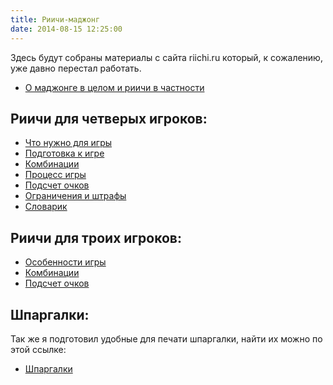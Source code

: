 ```yaml
---
title: Риичи-маджонг
date: 2014-08-15 12:25:00
---
```


Здесь будут собраны материалы с сайта riichi.ru который, к сожалению, уже давно перестал работать.

  * [О маджонге в целом и риичи в частности](/ru/риичи-маджонг/о-маджонге-в-целом-и-риичи-в-частности/)

## Риичи для четверых игроков:

  * [Что нужно для игры](/ru/риичи-маджонг/что-нужно-для-игры/)
  * [Подготовка к игре](/ru/риичи-маджонг/подготовка-к-игре/)
  * [Комбинации](/ru/риичи-маджонг/игровые-комбинации/)
  * [Процесс игры](/ru/риичи-маджонг/процесс-игры/)
  * [Подсчет очков](/ru/риичи-маджонг/подсчет-очков/)
  * [Ограничения и штрафы](/ru/риичи-маджонг/ограничения-и-штрафы/)
  * [Словарик](/ru/риичи-маджонг/словарик/)

## Риичи для троих игроков:

  * [Особенности игры](/ru/риичи-маджонг/особенности-игры-для-троих-игроков/)
  * [Комбинации](/ru/риичи-маджонг/игровые-комбинации-для-троих-игроков/)
  * [Подсчет очков](/ru/риичи-маджонг/подсчет-очков-в-маджонге-для-троих-игроков/)

## Шпаргалки:

Так же я подготовил удобные для печати шпаргалки, найти их можно по этой ссылке:

  * [Шпаргалки](/ru/риичи-маджонг/шпаргалки/)
